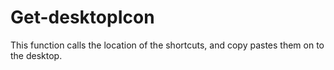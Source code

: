 # Get-desktopIcon
This function calls the location of the shortcuts, and copy pastes them on to the desktop.

